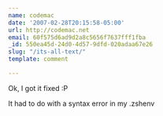 ```yaml
---
name: codemac
date: '2007-02-28T20:15:58-05:00'
url: http://codemac.net
email: 60f575d6ad9d2a8c5656f7637fff1fba
_id: 550ea45d-24d0-4d57-9dfd-020adaa67e26
slug: "/its-all-text/"
template: comment

---
```


Ok, I got it fixed :P

It had to do with a syntax error in my .zshenv
